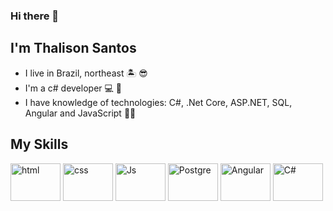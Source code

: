 ### Hi there 👋
## I'm Thalison Santos

- I live in Brazil, northeast :desert_island: :sunglasses:
- I'm a c# developer :computer: :iphone:
- I have knowledge of technologies: C#, .Net Core, ASP.NET, SQL, Angular and JavaScript :man_technologist:


## My Skills

<img align= "center" alt="html" height="60" width ="80" src= "https://cdn.jsdelivr.net/gh/devicons/devicon/icons/html5/html5-original-wordmark.svg"
style="max-width:100%;">
</img>
<img align= "center" alt="css" height="60" width ="80" src= "https://cdn.jsdelivr.net/gh/devicons/devicon/icons/css3/css3-original-wordmark.svg"
style="max-width:100%;">
</img> 
<img align= "center" alt="Js" height="60" width ="80" src= "https://cdn.jsdelivr.net/gh/devicons/devicon/icons/javascript/javascript-original.svg"
style="max-width:100%;">
</img> 
<img align= "center" alt="Postgre" height="60" width ="80" src= "https://cdn.jsdelivr.net/gh/devicons/devicon/icons/postgresql/postgresql-original.svg"
style="max-width:100%;">
</img> 
<img align= "center" alt="Angular" height="60" width ="80" src= "https://cdn.jsdelivr.net/gh/devicons/devicon/icons/angularjs/angularjs-original.svg"
style="max-width:100%;">
</img>
<img align= "center" alt="C#" height="60" width ="80" src="https://cdn.jsdelivr.net/gh/devicons/devicon/icons/csharp/csharp-original.svg" />
</img>

